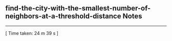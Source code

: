 <h2>find-the-city-with-the-smallest-number-of-neighbors-at-a-threshold-distance Notes</h2><hr>[ Time taken: 24 m 39 s ]